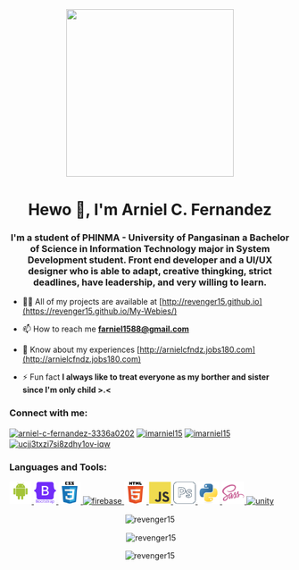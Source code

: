 <div id="header" align="center" padding="0">
  <img src="https://media.giphy.com/media/f7omQNmgiyjj5sffvZ/giphy.gif" width="300" height="300"/>
</div>
<h1 align="center">Hewo 👋, I'm Arniel C. Fernandez</h1>
<h3 align="center">I'm a student of PHINMA - University of Pangasinan a Bachelor of Science in Information Technology major in System Development student. Front end developer and a UI/UX designer who is able to adapt, creative thingking, strict deadlines, have leadership, and very willing to learn.</h3>

- 👨‍💻 All of my projects are available at [http://revenger15.github.io](https://revenger15.github.io/My-Webies/)

- 📫 How to reach me **farniel1588@gmail.com**

- 📄 Know about my experiences [http://arnielcfndz.jobs180.com](http://arnielcfndz.jobs180.com)

- ⚡ Fun fact **I always like to treat everyone as my borther and sister since I'm only child >.<**

<h3 align="left">Connect with me:</h3>
<p align="left">
<a href="https://linkedin.com/in/arniel-c-fernandez-3336a0202/" target="blank"><img align="center" src="https://raw.githubusercontent.com/rahuldkjain/github-profile-readme-generator/master/src/images/icons/Social/linked-in-alt.svg" alt="arniel-c-fernandez-3336a0202" height="30" width="40" /></a>
<a href="https://fb.com/imarniel15" target="blank"><img align="center" src="https://raw.githubusercontent.com/rahuldkjain/github-profile-readme-generator/master/src/images/icons/Social/facebook.svg" alt="imarniel15" height="30" width="40" /></a>
<a href="https://instagram.com/imarniel15" target="blank"><img align="center" src="https://raw.githubusercontent.com/rahuldkjain/github-profile-readme-generator/master/src/images/icons/Social/instagram.svg" alt="imarniel15" height="30" width="40" /></a>
<a href="https://www.youtube.com/channel/ucjj3txzi7si8zdhy1ov-iqw" target="blank"><img align="center" src="https://raw.githubusercontent.com/rahuldkjain/github-profile-readme-generator/master/src/images/icons/Social/youtube.svg" alt="ucjj3txzi7si8zdhy1ov-iqw" height="30" width="40" /></a>
</p>

<h3 align="left">Languages and Tools:</h3>
<p align="left"> <a href="https://developer.android.com" target="_blank" rel="noreferrer"> <img src="https://raw.githubusercontent.com/devicons/devicon/master/icons/android/android-original-wordmark.svg" alt="android" width="40" height="40"/> </a> <a href="https://getbootstrap.com" target="_blank" rel="noreferrer"> <img src="https://raw.githubusercontent.com/devicons/devicon/master/icons/bootstrap/bootstrap-plain-wordmark.svg" alt="bootstrap" width="40" height="40"/> </a> <a href="https://www.w3schools.com/css/" target="_blank" rel="noreferrer"> <img src="https://raw.githubusercontent.com/devicons/devicon/master/icons/css3/css3-original-wordmark.svg" alt="css3" width="40" height="40"/> </a> <a href="https://firebase.google.com/" target="_blank" rel="noreferrer"> <img src="https://www.vectorlogo.zone/logos/firebase/firebase-icon.svg" alt="firebase" width="40" height="40"/> </a> <a href="https://www.w3.org/html/" target="_blank" rel="noreferrer"> <img src="https://raw.githubusercontent.com/devicons/devicon/master/icons/html5/html5-original-wordmark.svg" alt="html5" width="40" height="40"/> </a> <a href="https://developer.mozilla.org/en-US/docs/Web/JavaScript" target="_blank" rel="noreferrer"> <img src="https://raw.githubusercontent.com/devicons/devicon/master/icons/javascript/javascript-original.svg" alt="javascript" width="40" height="40"/> </a> <a href="https://www.photoshop.com/en" target="_blank" rel="noreferrer"> <img src="https://raw.githubusercontent.com/devicons/devicon/master/icons/photoshop/photoshop-line.svg" alt="photoshop" width="40" height="40"/> </a> <a href="https://www.python.org" target="_blank" rel="noreferrer"> <img src="https://raw.githubusercontent.com/devicons/devicon/master/icons/python/python-original.svg" alt="python" width="40" height="40"/> </a> <a href="https://sass-lang.com" target="_blank" rel="noreferrer"> <img src="https://raw.githubusercontent.com/devicons/devicon/master/icons/sass/sass-original.svg" alt="sass" width="40" height="40"/> </a> <a href="https://unity.com/" target="_blank" rel="noreferrer"> <img src="https://www.vectorlogo.zone/logos/unity3d/unity3d-icon.svg" alt="unity" width="40" height="40"/> </a> </p>

<p align="center"><img align="center" src="https://github-readme-stats.vercel.app/api/top-langs?username=revenger15&show_icons=true&theme=onedark&title_color=ffffff&text_color=e0e0e0&locale=en&layout=compact" alt="revenger15" /></p>

<p align="center">&nbsp;<img align="center" src="https://github-readme-stats.vercel.app/api?username=revenger15&show_icons=true&theme=onedark&title_color=fafafa&text_color=dbdbdb&locale=en" alt="revenger15" /></p>

<p align="center"><img align="center" src="https://github-readme-streak-stats.herokuapp.com/?user=revenger15&theme=dark" alt="revenger15" /></p>
